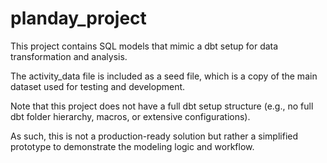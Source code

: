 # planday\_project

This project contains SQL models that mimic a dbt setup for data transformation and analysis.



The activity\_data file is included as a seed file, which is a copy of the main dataset used for testing and development.



Note that this project does not have a full dbt setup structure (e.g., no full dbt folder hierarchy, macros, or extensive configurations).



As such, this is not a production-ready solution but rather a simplified prototype to demonstrate the modeling logic and workflow.

